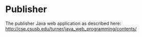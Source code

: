 Publisher
=========

The publisher Java web application as described here:  http://cse.csusb.edu/turner/java_web_programming/contents/
